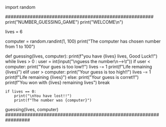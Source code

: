 import random


######################################################
print("NUMBER_GUESSING_GAME")
print("WELCOME\n")

lives = 6

computer = random.randint(1, 100)
print("The computer has chosen number from 1 to 100")


def guessing(lives, computer):
    print(f"you have {lives} lives, Good Luck!!")
    while lives > 0 :
        user = int(input("\nguess the number\n-->\t"))
        if user < computer:
            print("Your gues is too low!!")
            lives -= 1
            print(f"Life remaining {lives}")
        elif user > computer:
            print("Your guess is too high!!")
            lives -= 1
            print(f"Life remaining {lives}")
        else:
            print("Your guess is corret!!")
            print(f"You won with {lives} remaining lives")
            break

    if lives == 0:
        print("\nYou have lost!!")
        print(f"The number was {computer}")

guessing(lives, computer)
#################################################################

